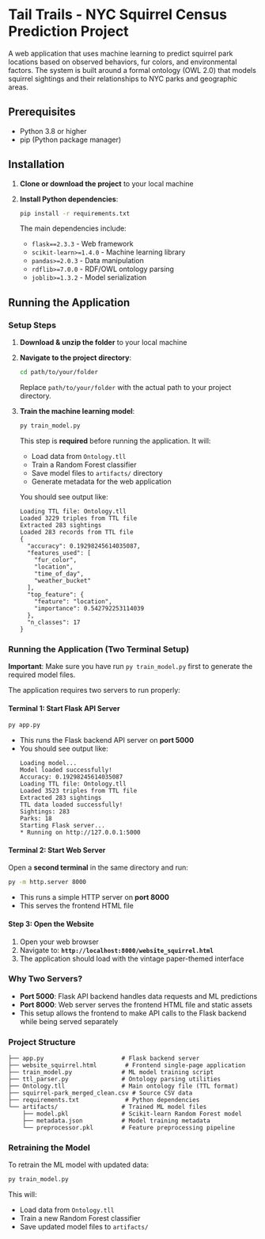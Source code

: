 # Tail Trails - NYC Squirrel Census Prediction Project

A web application that uses machine learning to predict squirrel park locations based on observed behaviors, fur colors, and environmental factors. The system is built around a formal ontology (OWL 2.0) that models squirrel sightings and their relationships to NYC parks and geographic areas.

## Prerequisites

- Python 3.8 or higher
- pip (Python package manager)

## Installation

1. **Clone or download the project** to your local machine

2. **Install Python dependencies**:
   ```bash
   pip install -r requirements.txt
   ```

   The main dependencies include:
   - `flask==2.3.3` - Web framework
   - `scikit-learn>=1.4.0` - Machine learning library
   - `pandas>=2.0.3` - Data manipulation
   - `rdflib>=7.0.0` - RDF/OWL ontology parsing
   - `joblib>=1.3.2` - Model serialization

## Running the Application

### Setup Steps

1. **Download & unzip the folder** to your local machine

2. **Navigate to the project directory**:
   ```bash
   cd path/to/your/folder
   ```
   Replace `path/to/your/folder` with the actual path to your project directory.

3. **Train the machine learning model**:
   ```bash
   py train_model.py
   ```
   This step is **required** before running the application. It will:
   - Load data from `Ontology.tll`
   - Train a Random Forest classifier
   - Save model files to `artifacts/` directory
   - Generate metadata for the web application
   
   You should see output like:
   ```
   Loading TTL file: Ontology.tll
   Loaded 3229 triples from TTL file
   Extracted 283 sightings
   Loaded 283 records from TTL file
   {
     "accuracy": 0.19298245614035087,
     "features_used": [
       "fur_color",
       "location",
       "time_of_day",
       "weather_bucket"
     ],
     "top_feature": {
       "feature": "location",
       "importance": 0.542792253114039
     },
     "n_classes": 17
   }
   ```

### Running the Application (Two Terminal Setup)

**Important**: Make sure you have run `py train_model.py` first to generate the required model files.

The application requires two servers to run properly:

#### **Terminal 1: Start Flask API Server**
```bash
py app.py
```
- This runs the Flask backend API server on **port 5000**
- You should see output like:
  ```
  Loading model...
  Model loaded successfully!
  Accuracy: 0.19298245614035087
  Loading TTL file: Ontology.tll
  Loaded 3523 triples from TTL file
  Extracted 283 sightings
  TTL data loaded successfully!
  Sightings: 283
  Parks: 18
  Starting Flask server...
  * Running on http://127.0.0.1:5000
  ```

#### **Terminal 2: Start Web Server**
Open a **second terminal** in the same directory and run:
```bash
py -m http.server 8000
```
- This runs a simple HTTP server on **port 8000**
- This serves the frontend HTML file

#### **Step 3: Open the Website**
1. Open your web browser
2. Navigate to: **`http://localhost:8000/website_squirrel.html`**
3. The application should load with the vintage paper-themed interface

### Why Two Servers?

- **Port 5000**: Flask API backend handles data requests and ML predictions
- **Port 8000**: Web server serves the frontend HTML file and static assets
- This setup allows the frontend to make API calls to the Flask backend while being served separately

### Project Structure
```
├── app.py                      # Flask backend server
├── website_squirrel.html        # Frontend single-page application
├── train_model.py              # ML model training script
├── ttl_parser.py               # Ontology parsing utilities
├── Ontology.tll                # Main ontology file (TTL format)
├── squirrel-park_merged_clean.csv # Source CSV data
├── requirements.txt             # Python dependencies
└── artifacts/                  # Trained ML model files
    ├── model.pkl               # Scikit-learn Random Forest model
    ├── metadata.json           # Model training metadata
    └── preprocessor.pkl        # Feature preprocessing pipeline
```

### Retraining the Model

To retrain the ML model with updated data:

```bash
py train_model.py
```

This will:
- Load data from `Ontology.tll`
- Train a new Random Forest classifier
- Save updated model files to `artifacts/`

